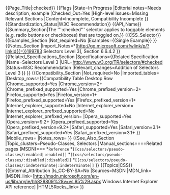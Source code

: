 {{Page_Title|&#58;checked}}
{{Flags
|State=In Progress
|Editorial notes=Needs description, example
|Checked_Out=Yes
|High-level issues=Missing Relevant Sections
|Content=Incomplete, Compatibility Incomplete
}}
{{Standardization_Status|W3C Recommendation}}
{{API_Name}}
{{Summary_Section|The ''':checked''' selector applies to toggable elements (e.g. radio buttons or checkboxes) that are toggled on.}}
{{CSS_Selector}}
{{Examples_Section
|Not_required=No
|Examples={{Single Example}}
}}
{{Notes_Section
|Import_Notes=*[http://go.microsoft.com/fwlink/p/?linkid{{=}}199783 Selectors Level 3], Section 6.6.4.2
}}
{{Related_Specifications_Section
|Specifications={{Related Specification
|Name=Selectors Level 3
|URL=http://www.w3.org/TR/selectors/#checked
|Status=W3C Recommendation
|Relevant_changes=Addition of Selectors Level 3
}}
}}
{{Compatibility_Section
|Not_required=No
|Imported_tables=
|Desktop_rows={{Compatibility Table Desktop Row
|Chrome_supported=Yes
|Chrome_version=2+
|Chrome_prefixed_supported=Yes
|Chrome_prefixed_version=2+
|Firefox_supported=Yes
|Firefox_version=1+
|Firefox_prefixed_supported=Yes
|Firefox_prefixed_version=1+
|Internet_explorer_supported=No
|Internet_explorer_version=
|Internet_explorer_prefixed_supported=No
|Internet_explorer_prefixed_version=
|Opera_supported=Yes
|Opera_version=9.2+
|Opera_prefixed_supported=Yes
|Opera_prefixed_version=9.2+
|Safari_supported=Yes
|Safari_version=3.1+
|Safari_prefixed_supported=Yes
|Safari_prefixed_version=3.1+
}}
|Mobile_rows=
|Notes_rows=
}}
{{See_Also_Section
|Topic_clusters=Pseudo-Classes, Selectors
|Manual_sections====Related pages (MSDN)===
*<code>Reference</code>
*<code>[[css/selectors/pseudo-classes/:enabled|:enabled]]</code>
*<code>[[css/selectors/pseudo-classes/:disabled|:disabled]]</code>
*<code>[[css/selectors/pseudo-classes/:indeterminate|:indeterminate]]</code>
}}
{{Topics|CSS}}
{{External_Attribution
|Is_CC-BY-SA=No
|Sources=MSDN
|MDN_link=
|MSDN_link=[http://msdn.microsoft.com/en-us/library/ie/hh828809%28v=vs.85%29.aspx Windows Internet Explorer API reference]
|HTML5Rocks_link=
}}